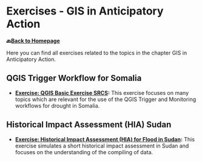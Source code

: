# Exercises - GIS in Anticipatory Action

__🔙[Back to Homepage](/content/intro.md)__

Here you can find all exercises related to the topics in the chapter GIS in Anticipatory Action.

## QGIS Trigger Workflow for Somalia 

* __[Exercise: QGIS Basic Exercise SRCS](/content/GIS_AA/en_qgis_srcs_basic_ex.md):__ This exercise focuses on many topics which are relevant for the use of the QGIS Trigger and Monitoring workflows for drought in Somalia.

## Historical Impact Assessment (HIA) Sudan

* __[Exercise: Historical Impact Assessment (HIA) for Flood in Sudan](/content/GIS_AA/en_qgis_historical_impact_assessment_sudan_ex1.md):__ This exercise simulates a short historical impact assessment in Sudan and focuses on the understanding of the compiling of data.

